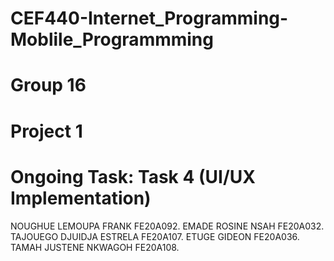 # CEF440-Internet_Programming-Moblile_Programmming
# Group  16
# Project 1
# Ongoing Task: Task 4 (UI/UX Implementation)
NOUGHUE LEMOUPA FRANK FE20A092.
EMADE ROSINE NSAH FE20A032.
TAJOUEGO DJUIDJA ESTRELA FE20A107.
ETUGE GIDEON FE20A036.
TAMAH JUSTENE NKWAGOH FE20A108.
